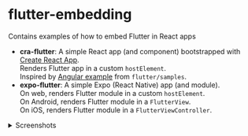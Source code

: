 # flutter-embedding

Contains examples of how to embed Flutter in React apps

* **cra-flutter**: A simple React app (and component) bootstrapped with 
  [Create React App](https://github.com/facebook/create-react-app).  
  Renders Flutter app in a custom `hostElement`.  
  Inspired by [Angular example](https://github.com/flutter/samples/tree/main/web_embedding/ng-flutter) 
  from `flutter/samples`.
* **expo-flutter**: A simple Expo (React Native) app (and module).  
  On web, renders Flutter module in a custom `hostElement`.  
  On Android, renders Flutter module in a `FlutterView`.  
  On iOS, renders Flutter module in a `FlutterViewController`.

<details>
  <summary>Screenshots</summary>
  <table>
  <thead>
    <tr>
      <th>Android</th>
      <th>iOS</th>
      <th>Web</th>
    </tr>
  </thead>
  <tbody>
    <tr>
      <td>
        <img src="./expo-flutter/docs/android.jpg" alt="android" />
      </td>
      <td>
        <img src="./expo-flutter/docs/ios.png" alt="ios"/>
      </td>
      <td>
        <img src="./expo-flutter/docs/web.png" alt="web" />
      </td>
    </tr>
  </tbody>
  </table>
</details>
